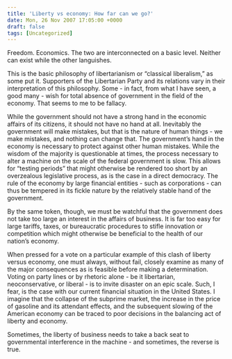 ```yaml
---
title: 'Liberty vs economy: How far can we go?'
date: Mon, 26 Nov 2007 17:05:00 +0000
draft: false
tags: [Uncategorized]
---
```


Freedom. Economics. The two are interconnected on a basic level. Neither can exist while the other languishes.

This is the basic philosophy of libertarianism or “classical liberalism,” as some put it. Supporters of the Libertarian Party and its relations vary in their interpretation of this philosophy. Some - in fact, from what I have seen, a good many - wish for total absence of government in the field of the economy. That seems to me to be fallacy.

While the government should not have a strong hand in the economic affairs of its citizens, it should not have no hand at all. Inevitably the government will make mistakes, but that is the nature of human things - we make mistakes, and nothing can change that. The government’s hand in the economy is necessary to protect against other human mistakes. While the wisdom of the majority is questionable at times, the process necessary to alter a machine on the scale of the federal government is slow. This allows for “testing periods” that might otherwise be rendered too short by an overzealous legislative process, as is the case in a direct democracy. The rule of the economy by large financial entities - such as corporations - can thus be tempered in its fickle nature by the relatively stable hand of the government.

By the same token, though, we must be watchful that the government does not take too large an interest in the affairs of business. It is far too easy for large tariffs, taxes, or bureaucratic procedures to stifle innovation or competition which might otherwise be beneficial to the health of our nation’s economy.

When pressed for a vote on a particular example of this clash of liberty versus economy, one must always, without fail, closely examine as many of the major consequences as is feasible before making a determination. Voting on party lines or by rhetoric alone - be it libertarian, neoconservative, or liberal - is to invite disaster on an epic scale. Such, I fear, is the case with our current financial situation in the United States. I imagine that the collapse of the subprime market, the increase in the price of gasoline and its attendant effects, and the subsequent slowing of the American economy can be traced to poor decisions in the balancing act of liberty and economy.

Sometimes, the liberty of business needs to take a back seat to governmental interference in the machine - and sometimes, the reverse is true.